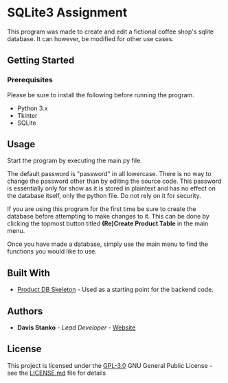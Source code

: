# SQLite3 Assignment
This program was made to create and edit a fictional coffee shop's sqlite database. It can however, be modified for other use cases.

## Getting Started

### Prerequisites

Please be sure to install the following before running the program. 
- Python 3.x
- Tkinter
- SQLite

## Usage

Start the program by executing the main.py file.

The default password is "password" in all lowercase. There is no way to change the password other than by editing the source code. This password is essentially only for show as it is stored in plaintext and has no effect on the database itself, only the python file. Do not rely on it for security.

If you are using this program for the first time be sure to create the database before attempting to make changes to it. This can be done by clicking the topmost button titled **(Re)Create Product Table** in the main menu.

Once you have made a database, simply use the main menu to find the functions you would like to use.

## Built With

  - [Product DB Skeleton](https://kprdsb.elearningontario.ca/d2l/le/lessons/20168687/topics/177979224) - Used as a starting point for the backend code.


## Authors

  - **Davis Stanko** - *Lead Developer* -
    [Website](https://davisstanko.com)
    
## License

This project is licensed under the [GPL-3.0](LICENSE.md)
GNU General Public License - see the [LICENSE.md](LICENSE.md) file for
details
